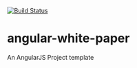 [![Build Status](https://travis-ci.org/jack982/angular-white-paper.svg?branch=master)](https://travis-ci.org/jack982/angular-white-paper)

# angular-white-paper
An AngularJS Project template
